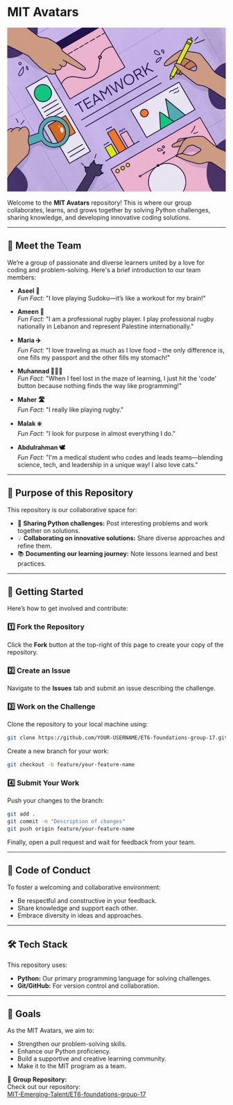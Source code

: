 # MIT Avatars

![Team Work](assets/team-work.jpg)

Welcome to the **MIT Avatars** repository! This is where our group collaborates,
learns, and grows together by solving Python challenges, sharing knowledge, and
developing innovative coding solutions.

---

## 👥 Meet the Team

We’re a group of passionate and diverse learners united by a love for coding and
problem-solving. Here's a brief introduction to our team members:

- **Aseel 🎯**  
  *Fun Fact:* "I love playing Sudoku—it’s like a workout for my brain!"

- **Ameen 🏉**  
  *Fun Fact:* "I am a professional rugby player. I play professional rugby nationally
  in Lebanon and represent Palestine internationally."

- **Maria ✈️**  
  *Fun Fact:* "I love traveling as much as I love food – the only difference
   is, one fills my passport and the other fills my stomach!"

- **Muhannad 🧑🏻‍💻**  
  *Fun Fact:* "When I feel lost in the maze of learning, I just hit the 'code' button
  because nothing finds the way like programming!"

- **Maher 🛣️**  
  *Fun Fact:* "I really like playing rugby."

- **Malak ❇️**  
  *Fun Fact:* "I look for purpose in almost everything I do."

- **Abdulrahman 🕊**  
  *Fun Fact:* "I'm a medical student who codes and leads teams—blending science,
   tech, and leadership in a unique way! I also love cats."

---

## 📌 Purpose of this Repository

This repository is our collaborative space for:

- 📝 **Sharing Python challenges:** Post interesting problems and work together
  on solutions.
- 💡 **Collaborating on innovative solutions:** Share diverse approaches and
  refine them.
- 📚 **Documenting our learning journey:** Note lessons learned and best practices.

---

## 🚀 Getting Started

Here’s how to get involved and contribute:

### 1️⃣ Fork the Repository

Click the **Fork** button at the top-right of this page to create your copy of
the repository.

### 2️⃣ Create an Issue

Navigate to the **Issues** tab and submit an issue describing the challenge.

### 3️⃣ Work on the Challenge

Clone the repository to your local machine using:

```bash
git clone https://github.com/YOUR-USERNAME/ET6-foundations-group-17.git
```

Create a new branch for your work:

```bash
git checkout -b feature/your-feature-name
```

### 4️⃣ Submit Your Work

Push your changes to the branch:

```bash
git add .
git commit -m "Description of changes"
git push origin feature/your-feature-name
```

Finally, open a pull request and wait for feedback from your team.

---

## 🌟 Code of Conduct

To foster a welcoming and collaborative environment:

- Be respectful and constructive in your feedback.
- Share knowledge and support each other.
- Embrace diversity in ideas and approaches.

---

## 🛠️ Tech Stack

This repository uses:

- **Python:** Our primary programming language for solving challenges.
- **Git/GitHub:** For version control and collaboration.

---

## 🎯 Goals

As the MIT Avatars, we aim to:

- Strengthen our problem-solving skills.
- Enhance our Python proficiency.
- Build a supportive and creative learning community.
- Make it to the MIT program as a team.

🔗 **Group Repository:**  
Check out our repository:  
[MIT-Emerging-Talent/ET6-foundations-group-17](https://github.com/MIT-Emerging-Talent/ET6-foundations-group-17)
